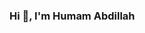 ### Hi 👋, I'm Humam Abdillah

<!--
**abdipitu/abdipitu** is a ✨ _special_ ✨ repository because its `README.md` (this file) appears on your GitHub profile.

Here are some ideas to get you started:

👦🏻 I'm a kids

hallo saya Humam

-->
